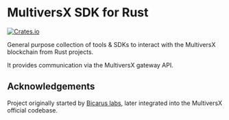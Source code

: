 # MultiversX SDK for Rust

[![Crates.io](https://img.shields.io/crates/v/multiversx-sdk)](https://crates.io/crates/multiversx-sdk)

General purpose collection of tools & SDKs to interact with the MultiversX blockchain from Rust projects.

It provides communication via the MultiversX gateway API.


## Acknowledgements

Project originally started by [Bicarus labs](https://github.com/bicarus-labs/elrond-sdk-erdrs), later integrated into the MultiversX official codebase.
